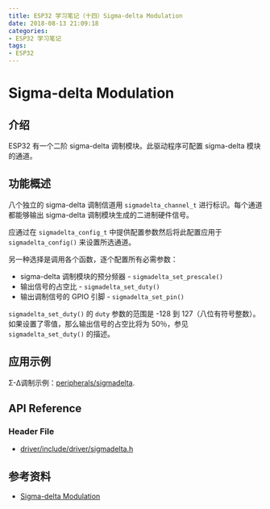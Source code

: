 ```yaml
---
title: ESP32 学习笔记（十四）Sigma-delta Modulation
date: 2018-08-13 21:09:18
categories:
- ESP32 学习笔记
tags:
- ESP32
---
```


# Sigma-delta Modulation

## 介绍

ESP32 有一个二阶 sigma-delta 调制模块。此驱动程序可配置 sigma-delta 模块的通道。

## 功能概述

八个独立的 sigma-delta 调制信道用 `sigmadelta_channel_t` 进行标识。每个通道都能够输出 sigma-delta 调制模块生成的二进制硬件信号。

应通过在 `sigmadelta_config_t` 中提供配置参数然后将此配置应用于 `sigmadelta_config()` 来设置所选通道。

另一种选择是调用各个函数，逐个配置所有必需参数：

 * sigma-delta 调制模块的预分频器 - `sigmadelta_set_prescale()`
 * 输出信号的占空比 - `sigmadelta_set_duty()`
 * 输出调制信号的 GPIO 引脚 - `sigmadelta_set_pin()`

`sigmadelta_set_duty()` 的 `duty` 参数的范围是 -128 到 127（八位有符号整数）。如果设置了零值，那么输出信号的占空比将为 50％，参见 `sigmadelta_set_duty()` 的描述。

<!--more-->

## 应用示例

Σ-Δ调制示例：[peripherals/sigmadelta](https://github.com/espressif/esp-idf/tree/30545f4/examples/peripherals/sigmadelta).

## API Reference

### Header File

 * [driver/include/driver/sigmadelta.h](https://github.com/espressif/esp-idf/blob/30545f4/components/driver/include/driver/sigmadelta.h)

## 参考资料

 - [Sigma-delta Modulation](https://docs.espressif.com/projects/esp-idf/en/v3.2/api-reference/peripherals/sigmadelta.html)
